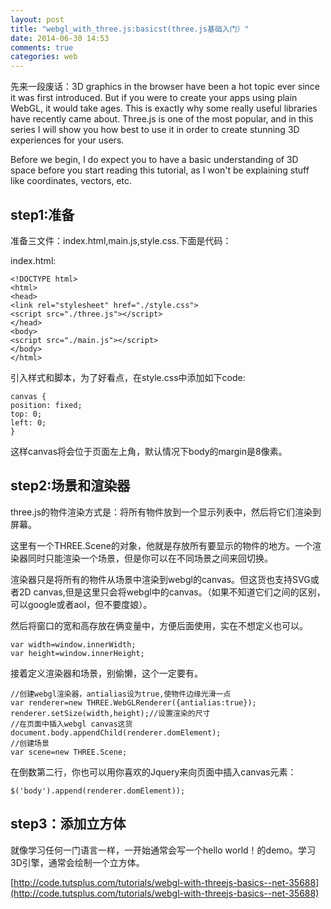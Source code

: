 ```yaml
---
layout: post
title: "webgl_with_three.js:basicst(three.js基础入门）"
date: 2014-06-30 14:53
comments: true
categories: web
---
```

先来一段废话：3D graphics in the browser have been a hot topic ever since it was first introduced. But if you were to create your apps using plain WebGL, it would take ages. This is exactly why some really useful libraries have recently came about. Three.js is one of the most popular, and in this series I will show you how best to use it in order to create stunning 3D experiences for your users.

Before we begin, I do expect you to have a basic understanding of 3D space before you start reading this tutorial, as I won't be explaining stuff like coordinates, vectors, etc.

<!--more-->

## step1:准备 ##

准备三文件：index.html,main.js,style.css.下面是代码：

index.html:

    <!DOCTYPE html>
    <html>
    <head>
    <link rel="stylesheet" href="./style.css">
    <script src="./three.js"></script>
    </head>
    <body>
    <script src="./main.js"></script>
    </body>
    </html>

引入样式和脚本，为了好看点，在style.css中添加如下code:

    canvas {
    position: fixed;
    top: 0;
    left: 0;
    }

这样canvas将会位于页面左上角，默认情况下body的margin是8像素。

## step2:场景和渲染器 ##

three.js的物件渲染方式是：将所有物件放到一个显示列表中，然后将它们渲染到屏幕。

这里有一个THREE.Scene的对象，他就是存放所有要显示的物件的地方。一个渲染器同时只能渲染一个场景，但是你可以在不同场景之间来回切换。

渲染器只是将所有的物件从场景中渲染到webgl的canvas。但这货也支持SVG或者2D canvas,但是这里只会将webgl中的canvas。（如果不知道它们之间的区别，可以google或者aol，但不要度娘）。

然后将窗口的宽和高存放在俩变量中，方便后面使用，实在不想定义也可以。

    var width=window.innerWidth;
    var height=window.innerHeight;

接着定义渲染器和场景，别偷懒，这个一定要有。

    //创建webgl渲染器，antialias设为true,使物件边缘光滑一点
    var renderer=new THREE.WebGLRenderer({antialias:true});
    renderer.setSize(width,height);//设置渲染的尺寸
    //在页面中插入webgl canvas这货
    document.body.appendChild(renderer.domElement);
    //创建场景
    var scene=new THREE.Scene;


在倒数第二行，你也可以用你喜欢的Jquery来向页面中插入canvas元素：

    $('body').append(renderer.domElement));

## step3：添加立方体 ##

就像学习任何一门语言一样，一开始通常会写一个hello world！的demo。学习3D引擎，通常会绘制一个立方体。


[http://code.tutsplus.com/tutorials/webgl-with-threejs-basics--net-35688](http://code.tutsplus.com/tutorials/webgl-with-threejs-basics--net-35688)











